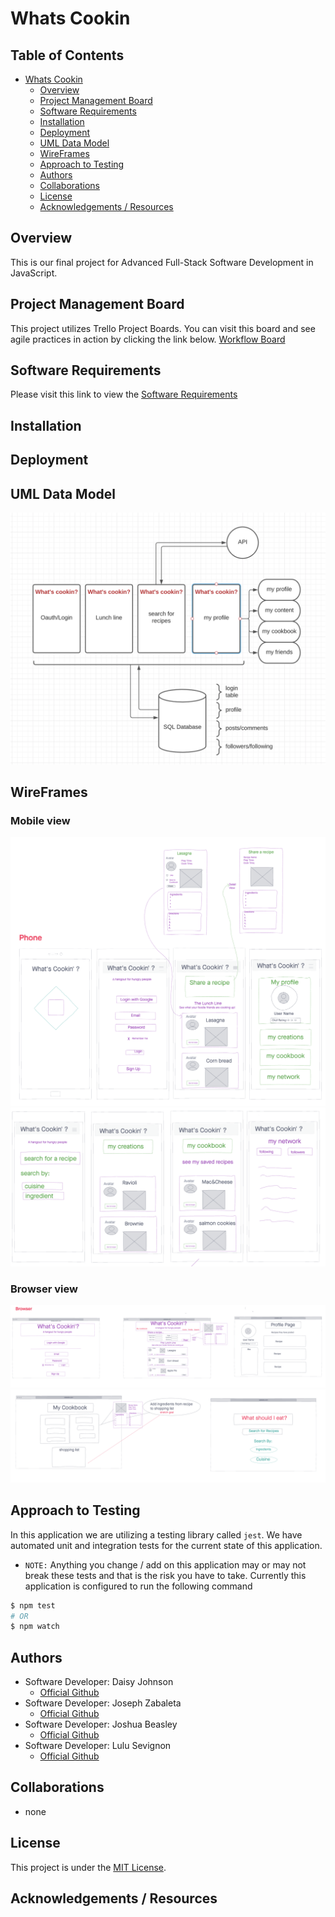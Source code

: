 # Whats Cookin

## Table of Contents
- [Whats Cookin](#whats-cookin)
    - [Overview](#overview)
    - [Project Management Board](#project-management-board)
    - [Software Requirements](#software-requirements)
    - [Installation](#installation)
    - [Deployment](#deployment)
    - [UML Data Model](#uml-data-model)
    - [WireFrames](#-WireFrames)
    - [Approach to Testing](#approach-to-testing)
    - [Authors](#authors)
    - [Collaborations](#collaborations)
    - [License](#license)
    - [Acknowledgements / Resources](#acknowledgements-/-resources)

## Overview
This is our final project for Advanced Full-Stack Software Development in JavaScript.

## Project Management Board
This project utilizes Trello Project Boards. You can visit this board and see agile practices in action by clicking the link below.
[Workflow Board]()


## Software Requirements
Please visit this link to view the [Software Requirements](./requirements.md)


## Installation

## Deployment

## UML Data Model
![UML](./assets/UML.png)

## WireFrames

### Mobile view
![MobileView1](./assets/mobile1.png)
![MobileView2](./assets/mobile2.png)

### Browser view
![BrowserView1](./assets/browser1.png)
![BrowserView2](./assets/browser2.png)


## Approach to Testing
In this application we are utilizing a testing library called `jest`. We have automated unit and integration tests for the current state of this application.
- `NOTE:` Anything you change / add on this application may or may not break these tests and that is the risk you have to take.
Currently this application is configured to run the following command
```bash
$ npm test
# OR
$ npm watch
```

## Authors
- Software Developer: Daisy Johnson
    - [Official Github](https://github.com/daisyjanejohnson)
- Software Developer: Joseph Zabaleta
    - [Official Github](https://github.com/joseph-zabaleta)
- Software Developer: Joshua Beasley
    - [Official Github](https://github.com/beasleyDOTcom)
- Software Developer: Lulu Sevignon
    - [Official Github](https://github.com/luluse)

## Collaborations
- none

## License
This project is under the [MIT License](./LICENSE).

## Acknowledgements / Resources

